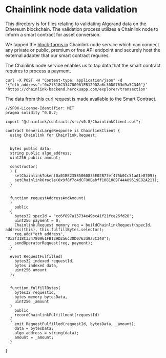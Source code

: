 # Chainlink node data validation

This directory is for files relating to validating Algorand data on the Ethereum blockchain.
The validation process utilizes a Chainlink node to inform a smart contract for asset conversion.

We tapped the [block-farms.io](https://block-farms.io/) Chainlink node service which can connect any private or public, premium or free API endpoint and securely host the external adapter that our smart contract requires.

The Chainlink node service enables us to tap data that the smart contract requires to process a payment.

``` curl -X POST -H "Content-type: application/json" -d '{"eth_address":"0x2f318C334780961FB129D2a6c30D0763d9a5C340"}' 'https://chainlink-backend.herokuapp.com/explorer/transaction' ```

The data from this curl request is made available to the Smart Contract.

```
//SPDX-License-Identifier: MIT
pragma solidity ^0.8.7;

import "@chainlink/contracts/src/v0.8/ChainlinkClient.sol";

contract GenericLargeResponse is ChainlinkClient {
  using Chainlink for Chainlink.Request;


  bytes public data;
  string public algo_address;
  uint256 public amount;
  
  constructor(
  ) {
    setChainlinkToken(0x01BE23585060835E02B77ef475b0Cc51aA1e0709);
    setChainlinkOracle(0x9f8f7c4dCF80Babff1081089F44A89619E82A211);
  }


  function requestAddressAndAmount(
  )
    public
  {
    bytes32 specId = "cc6f897a15734e49bc41f21fce26fd28";
    uint256 payment = 0;
    Chainlink.Request memory req = buildChainlinkRequest(specId, address(this), this.fulfillBytes.selector);
    req.add("eth_address", "0x2f318C334780961FB129D2a6c30D0763d9a5C340");
    sendOperatorRequest(req, payment);
  }

  event RequestFulfilled(
    bytes32 indexed requestId,
    bytes indexed data,
    uint256 amount
  );


  function fulfillBytes(
    bytes32 requestId,
    bytes memory bytesData,
    uint256 _amount
  )
    public
    recordChainlinkFulfillment(requestId)
  {
    emit RequestFulfilled(requestId, bytesData, _amount);
    data = bytesData;
    algo_address = string(data);
    amount = _amount;
  }

} 
```
